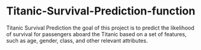 # Titanic-Survival-Prediction-function
Titanic Survival Prediction the goal of this project is to predict the likelihood of survival for passengers aboard the Titanic based on a set of features, such as age, gender, class, and other relevant attributes. 

